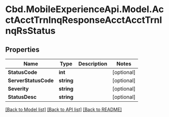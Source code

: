# Cbd.MobileExperienceApi.Model.AcctAcctTrnInqResponseAcctAcctTrnInqRsStatus

## Properties

Name | Type | Description | Notes
------------ | ------------- | ------------- | -------------
**StatusCode** | **int** |  | [optional] 
**ServerStatusCode** | **string** |  | [optional] 
**Severity** | **string** |  | [optional] 
**StatusDesc** | **string** |  | [optional] 

[[Back to Model list]](../README.md#documentation-for-models) [[Back to API list]](../README.md#documentation-for-api-endpoints) [[Back to README]](../README.md)

